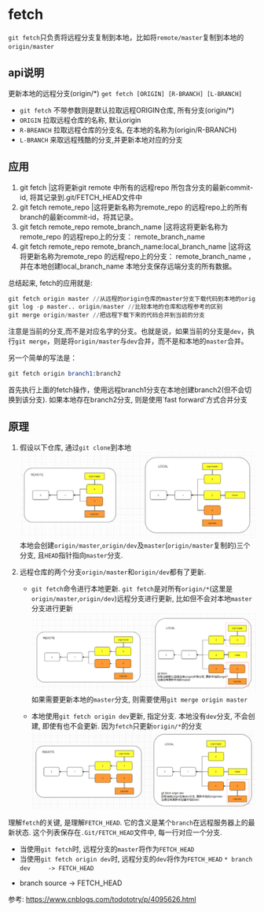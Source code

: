 # fetch


`git fetch`只负责将远程分支复制到本地，比如将`remote/master`复制到本地的`origin/master`
## api说明
更新本地的远程分支(origin/*)
`get fetch [ORIGIN] [R-BRANCH] [L-BRANCH]`
- `git fetch` 不带参数则是默认拉取远程ORIGIN仓库, 所有分支(origin/*)
- `ORIGIN` 拉取远程仓库的名称, 默认origin
- `R-BREANCH` 拉取远程仓库的分支名, 在本地的名称为(origin/R-BRANCH)
- `L-BRANCH` 来取远程残酷的分支,并更新本地对应的分支
## 应用

1. git fetch |这将更新git remote 中所有的远程repo 所包含分支的最新commit-id, 将其记录到.git/FETCH_HEAD文件中
2. git fetch remote_repo |这将更新名称为remote_repo 的远程repo上的所有branch的最新commit-id，将其记录。 
3. git fetch remote_repo remote_branch_name |这将这将更新名称为remote_repo 的远程repo上的分支： remote_branch_name
4. git fetch remote_repo remote_branch_name:local_branch_name |这将这将更新名称为remote_repo 的远程repo上的分支： remote_branch_name ，并在本地创建local_branch_name 本地分支保存远端分支的所有数据。

总结起来, fetch的应用就是:
```s
git fetch origin master //从远程的origin仓库的master分支下载代码到本地的origin/master
git log -p master.. origin/master //比较本地的仓库和远程参考的区别
git merge origin/master //把远程下载下来的代码合并到当前的分支
```
注意是当前的分支,而不是对应名字的分支。也就是说，如果当前的分支是`dev`，执行`git merge`，则是将`origin/master`与`dev`合并，而不是和本地的`master`合并。

另一个简单的写法是：
```s
git fetch origin branch1:branch2
```
首先执行上面的fetch操作，使用远程branch1分支在本地创建branch2(但不会切换到该分支).
如果本地存在branch2分支, 则是使用`fast forward'方式合并分支



## 原理
1. 假设以下仓库, 通过`git clone`到本地
![](./fetch/1.png)
本地会创建`origin/master`,`origin/dev`及`master`(`origin/master`复制的)三个分支, 且`HEAD`指针指向`master`分支.

2. 远程仓库的两个分支`origin/master`和`origin/dev`都有了更新.
   - `git fetch`命令进行本地更新.
   `git fetch`是对所有`origin/*`(这里是`origin/master`,`origin/dev`)远程分支进行更新, 比如但不会对本地`master`分支进行更新
   ![](./fetch/2.png)
   如果需要更新本地的`master`分支, 则需要使用`git merge origin master`

   - 本地使用`git fetch origin dev`更新, 指定分支.
   本地没有`dev`分支, 不会创建, 即使有也不会更新. 因为`fetch`只更新`origin/*`的分支
   ![](./fetch/3.png)


理解`fetch`的关键, 是理解`FETCH_HEAD`. 它的含义是某个`branch`在远程服务器上的最新状态. 这个列表保存在`.Git/FETCH_HEAD`文件中, 每一行对应一个分支.
- 当使用`git fetch`时, 远程分支的`master`将作为`FETCH_HEAD`
- 当使用`git fetch origin dev`时, 远程分支的`dev`将作为`FETCH_HEAD`
`* branch  dev     -> FETCH_HEAD`

* branch            source     -> FETCH_HEAD

参考:
https://www.cnblogs.com/todototry/p/4095626.html